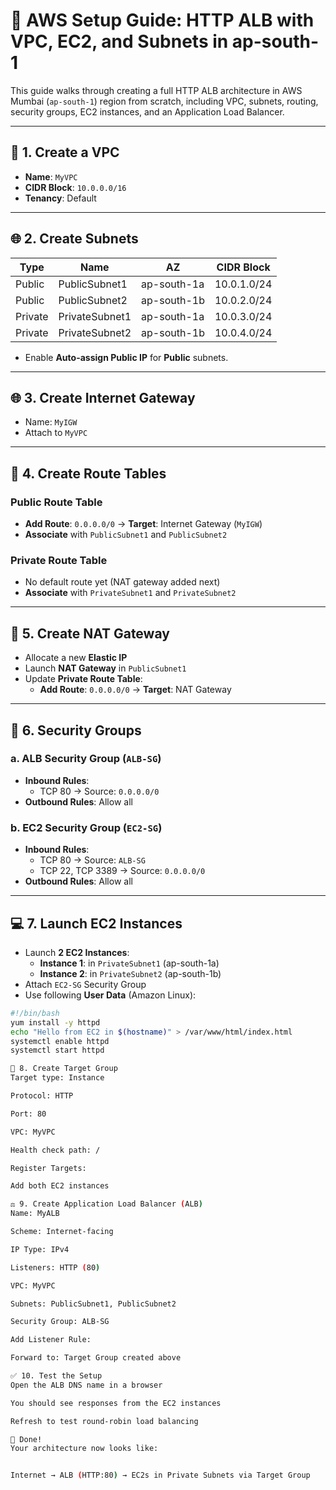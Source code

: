 # 🧰 AWS Setup Guide: HTTP ALB with VPC, EC2, and Subnets in ap-south-1

This guide walks through creating a full HTTP ALB architecture in AWS Mumbai (`ap-south-1`) region from scratch, including VPC, subnets, routing, security groups, EC2 instances, and an Application Load Balancer.

---

## 🧱 1. Create a VPC

- **Name**: `MyVPC`
- **CIDR Block**: `10.0.0.0/16`
- **Tenancy**: Default

---

## 🌐 2. Create Subnets

| Type    | Name             | AZ          | CIDR Block   |
|---------|------------------|-------------|--------------|
| Public  | PublicSubnet1    | ap-south-1a | 10.0.1.0/24  |
| Public  | PublicSubnet2    | ap-south-1b | 10.0.2.0/24  |
| Private | PrivateSubnet1   | ap-south-1a | 10.0.3.0/24  |
| Private | PrivateSubnet2   | ap-south-1b | 10.0.4.0/24  |

- Enable **Auto-assign Public IP** for **Public** subnets.

---

## 🌐 3. Create Internet Gateway

- Name: `MyIGW`
- Attach to `MyVPC`

---

## 📶 4. Create Route Tables

### Public Route Table
- **Add Route**: `0.0.0.0/0` → **Target**: Internet Gateway (`MyIGW`)
- **Associate** with `PublicSubnet1` and `PublicSubnet2`

### Private Route Table
- No default route yet (NAT gateway added next)
- **Associate** with `PrivateSubnet1` and `PrivateSubnet2`

---

## 🔁 5. Create NAT Gateway

- Allocate a new **Elastic IP**
- Launch **NAT Gateway** in `PublicSubnet1`
- Update **Private Route Table**:
  - **Add Route**: `0.0.0.0/0` → **Target**: NAT Gateway

---

## 🔐 6. Security Groups

### a. ALB Security Group (`ALB-SG`)
- **Inbound Rules**:
  - TCP 80 → Source: `0.0.0.0/0`
- **Outbound Rules**: Allow all

### b. EC2 Security Group (`EC2-SG`)
- **Inbound Rules**:
  - TCP 80 → Source: `ALB-SG`
  - TCP 22, TCP 3389 → Source: `0.0.0.0/0`
- **Outbound Rules**: Allow all

---

## 💻 7. Launch EC2 Instances

- Launch **2 EC2 Instances**:
  - **Instance 1**: in `PrivateSubnet1` (ap-south-1a)
  - **Instance 2**: in `PrivateSubnet2` (ap-south-1b)
- Attach `EC2-SG` Security Group
- Use following **User Data** (Amazon Linux):

```bash
#!/bin/bash
yum install -y httpd
echo "Hello from EC2 in $(hostname)" > /var/www/html/index.html
systemctl enable httpd
systemctl start httpd

🎯 8. Create Target Group
Target type: Instance

Protocol: HTTP

Port: 80

VPC: MyVPC

Health check path: /

Register Targets:

Add both EC2 instances

⚖️ 9. Create Application Load Balancer (ALB)
Name: MyALB

Scheme: Internet-facing

IP Type: IPv4

Listeners: HTTP (80)

VPC: MyVPC

Subnets: PublicSubnet1, PublicSubnet2

Security Group: ALB-SG

Add Listener Rule:

Forward to: Target Group created above

✅ 10. Test the Setup
Open the ALB DNS name in a browser

You should see responses from the EC2 instances

Refresh to test round-robin load balancing

🏁 Done!
Your architecture now looks like:


Internet → ALB (HTTP:80) → EC2s in Private Subnets via Target Group